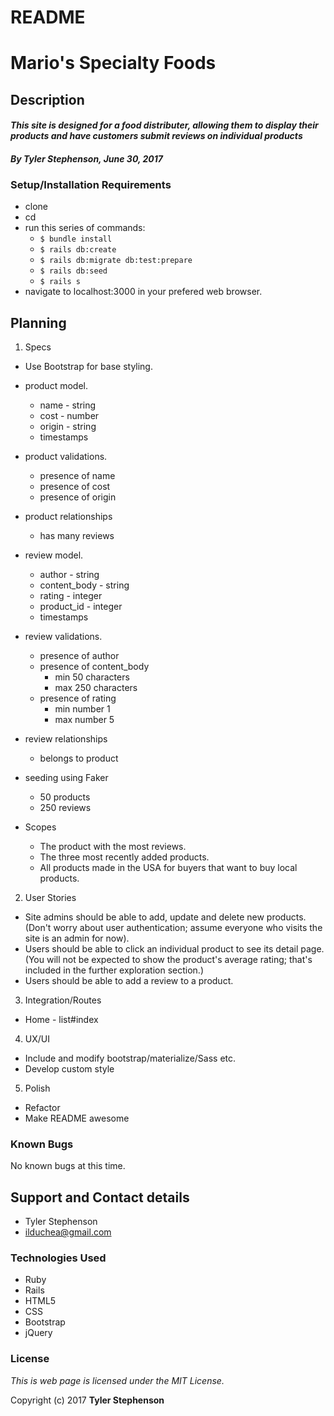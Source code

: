 # README

# Mario's Specialty Foods

## Description

#### _**This site is designed for a food distributer, allowing them to display their products and have customers submit reviews on individual products**_

#### _**By Tyler Stephenson, June 30, 2017**_

### Setup/Installation Requirements
* clone <link to repo>
* cd <local repo>
* run this series of commands:
  * `$ bundle install`
  * `$ rails db:create`
  * `$ rails db:migrate db:test:prepare`
  * `$ rails db:seed`
  * `$ rails s`
* navigate to localhost:3000 in your prefered web browser.

## Planning

1. Specs
  * Use Bootstrap for base styling.
  * product model.
      * name - string
      * cost - number
      * origin - string
      * timestamps
  * product validations.
    * presence of name
    * presence of cost
    * presence of origin
  * product relationships
    * has many reviews

  * review model.
      * author - string
      * content_body - string
      * rating - integer
      * product_id - integer
      * timestamps
  * review validations.
    * presence of author
    * presence of content_body
      * min 50 characters
      * max 250 characters
    * presence of rating
      * min number 1
      * max number 5
  * review relationships
    * belongs to product

  * seeding using Faker
    * 50 products
    * 250 reviews

  * Scopes
    * The product with the most reviews.
    * The three most recently added products.
    * All products made in the USA for buyers that want to buy local products.
    
2. User Stories
  * Site admins should be able to add, update and delete new products. (Don't worry about user authentication; assume everyone who visits the site is an admin for now).
  * Users should be able to click an individual product to see its detail page. (You will not be expected to show the product's average rating; that's included in the further exploration section.)
  * Users should be able to add a review to a product.

3. Integration/Routes
  * Home - list#index

4. UX/UI
  * Include and modify bootstrap/materialize/Sass etc.
  * Develop custom style

5. Polish
  * Refactor
  * Make README awesome

### Known Bugs
No known bugs at this time.

## Support and Contact details
* Tyler Stephenson
* ilduchea@gmail.com

### Technologies Used

* Ruby
* Rails
* HTML5
* CSS
* Bootstrap
* jQuery

### License

*This is web page is licensed under the MIT License.*

Copyright (c) 2017 **Tyler Stephenson**
